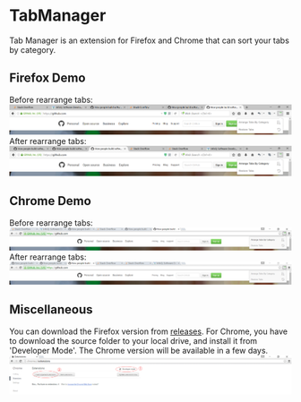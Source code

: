 # TabManager
Tab Manager is an extension for Firefox and Chrome that can sort your tabs by category.
## Firefox Demo
Before rearrange tabs:
![firefox_before](doc/images/firefox_before.png)
After rearrange tabs:
![firefox_after](doc/images/firefox_after.png)
## Chrome Demo
Before rearrange tabs:
![chrome_before](doc/images/chrome_before.png)
After rearrange tabs:
![chrome_after](doc/images/chrome_after.png)
## Miscellaneous
You can download the Firefox version from [releases](https://github.com/DeliciousGarfield/tabmanager/tree/master/release). For Chrome, you have to download the source folder to your local drive, and install it from 'Developer Mode'. The Chrome version will be available in a few days.
![chrome_install](doc/images/chrome_install.png)
